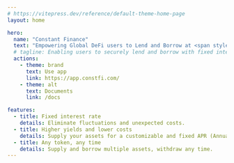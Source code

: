 ```yaml
---
# https://vitepress.dev/reference/default-theme-home-page
layout: home

hero:
  name: "Constant Finance"
  text: "Empowering Global DeFi users to Lend and Borrow at <span style='color: #5672cd;'>Fixed Rates</span>"
  # tagline: Enabling users to securely lend and borrow with fixed interest rate.
  actions:
    - theme: brand
      text: Use app
      link: https://app.constfi.com/
    - theme: alt
      text: Documents
      link: /docs

features:
  - title: Fixed interest rate
    details: Eliminate fluctuations and unexpected costs.
  - title: Higher yields and lower costs
    details: Supply your assets for a customizable and fixed APR (Annual Percentage Rate). Borrow at the best APR.
  - title: Any token, any time
    details: Supply and borrow multiple assets, withdraw any time.
---
```


